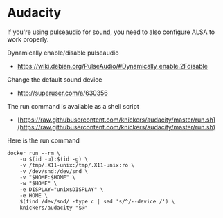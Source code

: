 # Audacity

If you're using pulseaudio for sound, you need to also configure ALSA to work properly.

Dynamically enable/disable pulseaudio
- https://wiki.debian.org/PulseAudio/#Dynamically_enable.2Fdisable

Change the default sound device
- http://superuser.com/a/630356

The run command is available as a shell script
- [https://raw.githubusercontent.com/knickers/audacity/master/run.sh](https://raw.githubusercontent.com/knickers/audacity/master/run.sh)

Here is the run command

```console
docker run --rm \
	-u $(id -u):$(id -g) \
	-v /tmp/.X11-unix:/tmp/.X11-unix:ro \
	-v /dev/snd:/dev/snd \
	-v "$HOME:$HOME" \
	-w "$HOME" \
	-e DISPLAY="unix$DISPLAY" \
	-e HOME \
	$(find /dev/snd/ -type c | sed 's/^/--device /') \
	knickers/audacity "$@"
```
